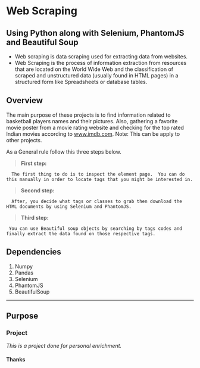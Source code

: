 # Web Scraping

## Using Python along with Selenium, PhantomJS and Beautiful Soup 

- Web scraping is data scraping used for extracting data from websites. 
- Web Scraping is the process of information extraction from resources that are located on the World Wide Web and the classification of scraped and unstructured data (usually found in HTML pages) in a structured form like Spreadsheets or database tables.

## Overview

The main purpose of these projects is to find information related to basketball players names and their pictures.  Also, gathering a favorite movie poster from a movie rating website and checking for the top rated Indian movies according to www.imdb.com. Note:  This can be apply to other projects.


As a General rule follow this three steps below.

> **First step:**

      The first thing to do is to inspect the element page.  You can do this manually in order to locate tags that you might be interested in. 

> **Second step:**

      After, you decide what tags or classes to grab then download the HTML documents by using Selenium and PhantomJS.


> **Third step:**

     You can use Beautiful soup objects by searching by tags codes and finally extract the data found on those respective tags. 


## Dependencies

1. Numpy
2. Pandas
3. Selenium
4. PhantomJS
5. BeautifulSoup

----
## Purpose
### Project

*This is a project done for personal enrichment.*

#### Thanks






